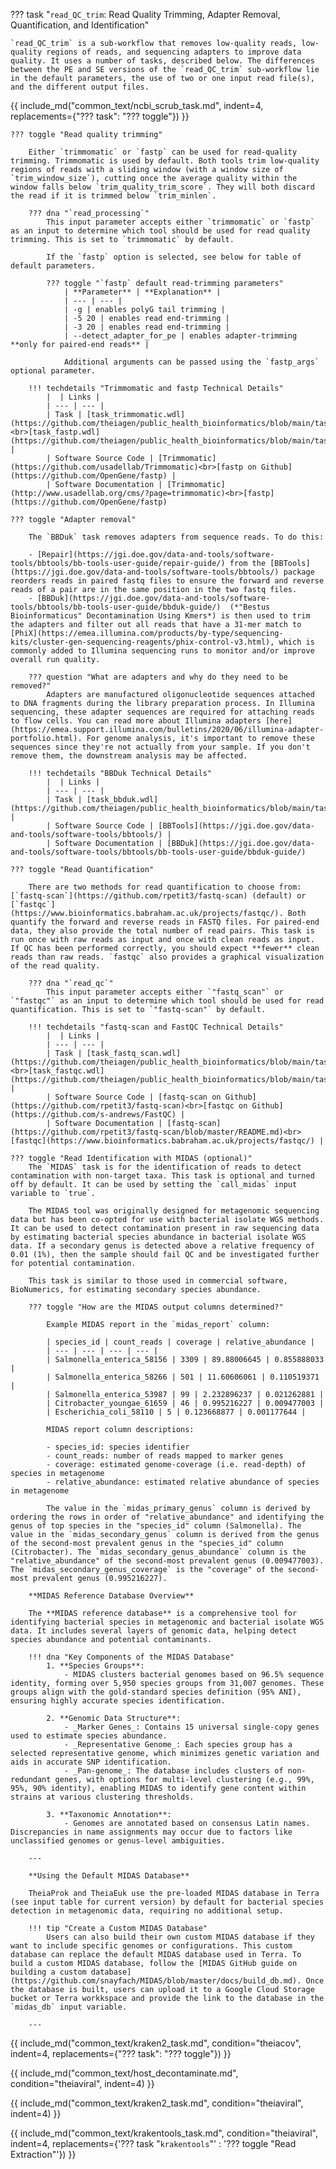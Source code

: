 ??? task "`read_QC_trim`: Read Quality Trimming, Adapter Removal, Quantification, and Identification"

    `read_QC_trim` is a sub-workflow that removes low-quality reads, low-quality regions of reads, and sequencing adapters to improve data quality. It uses a number of tasks, described below. The differences between the PE and SE versions of the `read_QC_trim` sub-workflow lie in the default parameters, the use of two or one input read file(s), and the different output files.

<!-- if: theiacov|freyja|theiaviral -->
{{ include_md("common_text/ncbi_scrub_task.md", indent=4, replacements={"??? task": "??? toggle"}) }}
<!-- endif -->

    ??? toggle "Read quality trimming"

        Either `trimmomatic` or `fastp` can be used for read-quality trimming. Trimmomatic is used by default. Both tools trim low-quality regions of reads with a sliding window (with a window size of `trim_window_size`), cutting once the average quality within the window falls below `trim_quality_trim_score`. They will both discard the read if it is trimmed below `trim_minlen`. 

        ??? dna "`read_processing`"
            This input parameter accepts either `trimmomatic` or `fastp` as an input to determine which tool should be used for read quality trimming. This is set to `trimmomatic` by default.

            If the `fastp` option is selected, see below for table of default parameters.

            ??? toggle "`fastp` default read-trimming parameters"
                | **Parameter** | **Explanation** |
                | --- | --- |
                | -g | enables polyG tail trimming |
                | -5 20 | enables read end-trimming |
                | -3 20 | enables read end-trimming |
                | --detect_adapter_for_pe | enables adapter-trimming **only for paired-end reads** |

                Additional arguments can be passed using the `fastp_args` optional parameter.

        !!! techdetails "Trimmomatic and fastp Technical Details"
            |  | Links |
            | --- | --- |
            | Task | [task_trimmomatic.wdl](https://github.com/theiagen/public_health_bioinformatics/blob/main/tasks/quality_control/read_filtering/task_trimmomatic.wdl)<br>[task_fastp.wdl](https://github.com/theiagen/public_health_bioinformatics/blob/main/tasks/quality_control/read_filtering/task_fastp.wdl) |
            | Software Source Code | [Trimmomatic](https://github.com/usadellab/Trimmomatic)<br>[fastp on Github](https://github.com/OpenGene/fastp) |
            | Software Documentation | [Trimmomatic](http://www.usadellab.org/cms/?page=trimmomatic)<br>[fastp](https://github.com/OpenGene/fastp)

    ??? toggle "Adapter removal"

        The `BBDuk` task removes adapters from sequence reads. To do this:

        - [Repair](https://jgi.doe.gov/data-and-tools/software-tools/bbtools/bb-tools-user-guide/repair-guide/) from the [BBTools](https://jgi.doe.gov/data-and-tools/software-tools/bbtools/) package reorders reads in paired fastq files to ensure the forward and reverse reads of a pair are in the same position in the two fastq files.
        - [BBDuk](https://jgi.doe.gov/data-and-tools/software-tools/bbtools/bb-tools-user-guide/bbduk-guide/)  (*"Bestus Bioinformaticus" Decontamination Using Kmers*) is then used to trim the adapters and filter out all reads that have a 31-mer match to [PhiX](https://emea.illumina.com/products/by-type/sequencing-kits/cluster-gen-sequencing-reagents/phix-control-v3.html), which is commonly added to Illumina sequencing runs to monitor and/or improve overall run quality.

        ??? question "What are adapters and why do they need to be removed?"
            Adapters are manufactured oligonucleotide sequences attached to DNA fragments during the library preparation process. In Illumina sequencing, these adapter sequences are required for attaching reads to flow cells. You can read more about Illumina adapters [here](https://emea.support.illumina.com/bulletins/2020/06/illumina-adapter-portfolio.html). For genome analysis, it's important to remove these sequences since they're not actually from your sample. If you don't remove them, the downstream analysis may be affected.

        !!! techdetails "BBDuk Technical Details"
            |  | Links |
            | --- | --- |
            | Task | [task_bbduk.wdl](https://github.com/theiagen/public_health_bioinformatics/blob/main/tasks/quality_control/read_filtering/task_bbduk.wdl) |
            | Software Source Code | [BBTools](https://jgi.doe.gov/data-and-tools/software-tools/bbtools/) |
            | Software Documentation | [BBDuk](https://jgi.doe.gov/data-and-tools/software-tools/bbtools/bb-tools-user-guide/bbduk-guide/)
        
    ??? toggle "Read Quantification"

        There are two methods for read quantification to choose from: [`fastq-scan`](https://github.com/rpetit3/fastq-scan) (default) or [`fastqc`](https://www.bioinformatics.babraham.ac.uk/projects/fastqc/). Both quantify the forward and reverse reads in FASTQ files. For paired-end data, they also provide the total number of read pairs. This task is run once with raw reads as input and once with clean reads as input. If QC has been performed correctly, you should expect **fewer** clean reads than raw reads. `fastqc` also provides a graphical visualization of the read quality.

        ??? dna "`read_qc`"
            This input parameter accepts either `"fastq_scan"` or `"fastqc"` as an input to determine which tool should be used for read quantification. This is set to `"fastq-scan"` by default.

        !!! techdetails "fastq-scan and FastQC Technical Details"
            |  | Links |
            | --- | --- |
            | Task | [task_fastq_scan.wdl](https://github.com/theiagen/public_health_bioinformatics/blob/main/tasks/quality_control/basic_statistics/task_fastq_scan.wdl)<br>[task_fastqc.wdl](https://github.com/theiagen/public_health_bioinformatics/blob/main/tasks/quality_control/basic_statistics/task_fastqc.wdl") |
            | Software Source Code | [fastq-scan on Github](https://github.com/rpetit3/fastq-scan)<br>[fastqc on Github](https://github.com/s-andrews/FastQC) |
            | Software Documentation | [fastq-scan](https://github.com/rpetit3/fastq-scan/blob/master/README.md)<br>[fastqc](https://www.bioinformatics.babraham.ac.uk/projects/fastqc/) |

<!-- if: theiaprok|theiameta -->
    ??? toggle "Read Identification with MIDAS (optional)"
        The `MIDAS` task is for the identification of reads to detect contamination with non-target taxa. This task is optional and turned off by default. It can be used by setting the `call_midas` input variable to `true`.

        The MIDAS tool was originally designed for metagenomic sequencing data but has been co-opted for use with bacterial isolate WGS methods. It can be used to detect contamination present in raw sequencing data by estimating bacterial species abundance in bacterial isolate WGS data. If a secondary genus is detected above a relative frequency of 0.01 (1%), then the sample should fail QC and be investigated further for potential contamination.

        This task is similar to those used in commercial software, BioNumerics, for estimating secondary species abundance.

        ??? toggle "How are the MIDAS output columns determined?"
            
            Example MIDAS report in the `midas_report` column:
            
            | species_id | count_reads | coverage | relative_abundance |
            | --- | --- | --- | --- |
            | Salmonella_enterica_58156 | 3309 | 89.88006645 | 0.855888033 |
            | Salmonella_enterica_58266 | 501 | 11.60606061 | 0.110519371 |
            | Salmonella_enterica_53987 | 99 | 2.232896237 | 0.021262881 |
            | Citrobacter_youngae_61659 | 46 | 0.995216227 | 0.009477003 |
            | Escherichia_coli_58110 | 5 | 0.123668877 | 0.001177644 |
            
            MIDAS report column descriptions:
            
            - species_id: species identifier
            - count_reads: number of reads mapped to marker genes
            - coverage: estimated genome-coverage (i.e. read-depth) of species in metagenome
            - relative_abundance: estimated relative abundance of species in metagenome
            
            The value in the `midas_primary_genus` column is derived by ordering the rows in order of "relative_abundance" and identifying the genus of top species in the "species_id" column (Salmonella). The value in the `midas_secondary_genus` column is derived from the genus of the second-most prevalent genus in the "species_id" column (Citrobacter). The `midas_secondary_genus_abundance` column is the "relative_abundance" of the second-most prevalent genus (0.009477003). The `midas_secondary_genus_coverage` is the "coverage" of the second-most prevalent genus (0.995216227).

        **MIDAS Reference Database Overview**

        The **MIDAS reference database** is a comprehensive tool for identifying bacterial species in metagenomic and bacterial isolate WGS data. It includes several layers of genomic data, helping detect species abundance and potential contaminants.

        !!! dna "Key Components of the MIDAS Database"
            1. **Species Groups**: 
                - MIDAS clusters bacterial genomes based on 96.5% sequence identity, forming over 5,950 species groups from 31,007 genomes. These groups align with the gold-standard species definition (95% ANI), ensuring highly accurate species identification.

            2. **Genomic Data Structure**:
                - _Marker Genes_: Contains 15 universal single-copy genes used to estimate species abundance.
                - _Representative Genome_: Each species group has a selected representative genome, which minimizes genetic variation and aids in accurate SNP identification.
                - _Pan-genome_: The database includes clusters of non-redundant genes, with options for multi-level clustering (e.g., 99%, 95%, 90% identity), enabling MIDAS to identify gene content within strains at various clustering thresholds.

            3. **Taxonomic Annotation**: 
                - Genomes are annotated based on consensus Latin names. Discrepancies in name assignments may occur due to factors like unclassified genomes or genus-level ambiguities.

        ---

        **Using the Default MIDAS Database**

        TheiaProk and TheiaEuk use the pre-loaded MIDAS database in Terra (see input table for current version) by default for bacterial species detection in metagenomic data, requiring no additional setup.

        !!! tip "Create a Custom MIDAS Database"
            Users can also build their own custom MIDAS database if they want to include specific genomes or configurations. This custom database can replace the default MIDAS database used in Terra. To build a custom MIDAS database, follow the [MIDAS GitHub guide on building a custom database](https://github.com/snayfach/MIDAS/blob/master/docs/build_db.md). Once the database is built, users can upload it to a Google Cloud Storage bucket or Terra workkspace and provide the link to the database in the `midas_db` input variable.

        ---
<!-- endif -->
<!-- if: theiacov -->
{{ include_md("common_text/kraken2_task.md", condition="theiacov", indent=4, replacements={"??? task": "??? toggle"}) }}
<!-- endif -->

<!-- if: theiaviral -->
{{ include_md("common_text/host_decontaminate.md", condition="theiaviral", indent=4) }}

{{ include_md("common_text/kraken2_task.md", condition="theiaviral", indent=4) }}

{{ include_md("common_text/krakentools_task.md", condition="theiaviral", indent=4, replacements={'??? task "`krakentools`"' : '??? toggle "Read Extraction"'}) }}
<!-- endif -->
